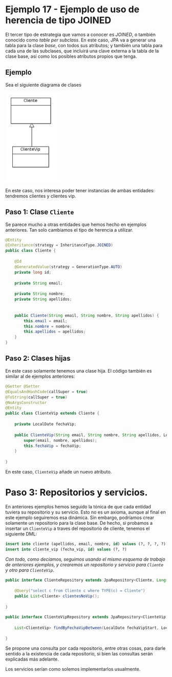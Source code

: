 
# Ejemplo 17 - Ejemplo de uso de herencia de tipo JOINED

El tercer tipo de estrategia que vamos a conocer es _JOINED_, o también conocido como _table per subclass_. En este caso, JPA va a generar una tabla para la clase _base_, con todos sus atributos; y también una tabla para cada una de las subclases, que incluirá una clave externa a la tabla de la clase base, así como los posibles atributos propios que tenga.

## Ejemplo

Sea el siguiente diagrama de clases 

![uml](uml.png)

En este caso, nos interesa poder tener instancias de ambas entidades: tendremos clientes y clientes vip.

## Paso 1: Clase `Cliente`

Se parece mucho a otras entidades que hemos hecho en ejemplos anteriores. Tan solo cambiamos el tipo de herencia a utilizar.

```java
@Entity
@Inheritance(strategy = InheritanceType.JOINED)
public class Cliente {

	@Id
	@GeneratedValue(strategy = GenerationType.AUTO)
	private long id;
	
	private String email;
	
	private String nombre;
	private String apellidos;
	
	
	public Cliente(String email, String nombre, String apellidos) {
		this.email = email;
		this.nombre = nombre;
		this.apellidos = apellidos;
	}	
}

```

## Paso 2: Clases hijas

En este caso solamente tenemos una clase hija. El código también es similar al de ejemplos anteriores:

```java
@Getter @Setter
@EqualsAndHashCode(callSuper = true)
@ToString(callSuper = true)
@NoArgsConstructor
@Entity
public class ClienteVip extends Cliente {

	private LocalDate fechaVip;
	
	public ClienteVip(String email, String nombre, String apellidos, LocalDate fechaVip) {
		super(email, nombre, apellidos);
		this.fechaVip = fechaVip;
	}
	
}

```

En este caso, `ClienteVip` añade un nuevo atributo.

# Paso 3: Repositorios y servicios.

En anteriores ejemplos hemos seguido la tónica de que cada entidad tuviera su repositorio y su servicio. Esto no es un axioma, aunque al final en este ejemplo seguiremos esa dinámica. Sin embargo, podríamos crear solamente un repositorio para la clase base. De hecho, si probamos a insertar un `ClienteVip` a traves del repositorio de cliente, tenemos el siguiente DML:

```sql
insert into cliente (apellidos, email, nombre, id) values (?, ?, ?, ?)
insert into cliente_vip (fecha_vip, id) values (?, ?)
```

_Con todo, como decíamos, seguimos usando el mismo esquema de trabajo de anteriores ejemplos, y crearemos un repositorio y servicio para `Cliente` y otro para `ClienteVip`_.

```java
public interface ClienteRepository extends JpaRepository<Cliente, Long>{

	@Query("select c from Cliente c where TYPE(c) = Cliente")
	public List<Cliente> clientesNoVip();

}
```

```java
public interface ClienteVipRepository extends JpaRepository<ClienteVip, Long>{
	
	List<ClienteVip> findByFechaVipBetween(LocalDate fechaVipStart, LocalDate fechaVipEnd);

}

```

Se propone una consulta por cada repositorio, entre otras cosas, para darle sentido a la existencia de cada repositorio, si bien las consultas serán explicadas más adelante.

Los servicios serían como solemos implementarlos usualmente.



